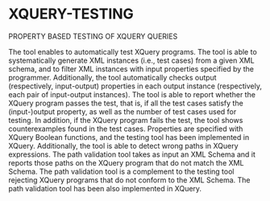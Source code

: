 # XQUERY-TESTING
PROPERTY BASED TESTING OF XQUERY QUERIES

The tool enables to automatically test XQuery programs. The tool is able to systematically generate XML instances (i.e., test cases) from a given XML schema, and to filter XML instances with input properties specified by the programmer. Additionally, the tool automatically checks output (respectively, input-output) properties in each output instance (respectively, each pair of input-output instances). The tool is able to report whether the XQuery program passes the test, that is, if all the test cases satisfy the (input-)output property, as well as the number of test cases used for testing. In addition, if the XQuery program fails the test, the tool shows counterexamples found in the test cases. Properties are specified with XQuery Boolean functions, and the testing tool has been implemented in XQuery. Additionally, the tool is able to detect wrong paths in XQuery expressions. The path validation tool takes as input an XML Schema and it reports those paths on the XQuery program that do not match the XML Schema. The path validation tool is a complement to the testing tool rejecting XQuery programs that do not conform to the XML Schema. The path validation tool has been also implemented in XQuery. 
